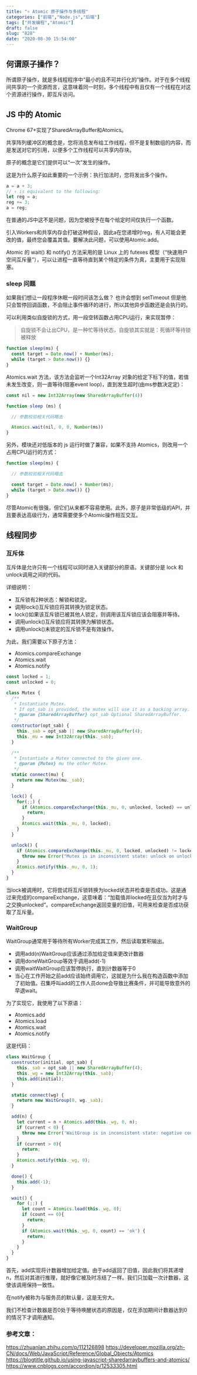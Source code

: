 ```yaml
---
title: "⚛ Atomic 原子操作与多线程"
categories: ["前端","Node.js","后端"]
tags: ["并发编程","Atomic"]
draft: false
slug: "828"
date: "2020-08-30 15:54:00"
---
```


## 何谓原子操作？
所谓原子操作，就是多线程程序中“最小的且不可并行化的”操作。对于在多个线程间共享的一个资源而言，这意味着同一时刻，多个线程中有且仅有一个线程在对这个资源进行操作，即互斥访问。

## JS 中的 Atomic

Chrome 67+实现了SharedArrayBuffer和Atomics。

共享阵列缓冲区的概念是，您将消息发布给工作线程，但不是复制数组的内容，而是发送对它的引用，以便多个工作线程可以共享内存块。

原子的概念是它们提供可以“一次”发生的操作。

这是为什么原子如此重要的一个示例：执行加法时，您将发出多个操作。

```javascript
a = a + 3;
// ↑ is equivalent to the following:
let reg = a;
reg += 3;
a = reg;
```
在普通的JS中这不是问题，因为您被授予在每个给定时间仅执行一个函数。

引入Workers和共享内存会打破这种假设，因此a在您递增时reg，有人可能会更改的值，最终您会覆盖其值。要解决此问题，可以使用Atomic.add。

Atomic 的 wait() 和 notify() 方法采用的是 Linux 上的 futexes 模型（“快速用户空间互斥量”），可以让进程一直等待直到某个特定的条件为真，主要用于实现阻塞。


### sleep 问题
如果我们想让一段程序休眠一段时间该怎么做？
也许会想到 setTimeout 但是他只会暂停回调函数，不会阻止事件循环的进行，所以其他异步函数还是会执行的。

可以利用类似自旋锁的方式，用一段空转函数占用CPU运行，来实现暂停：
> 自旋锁不会让出CPU，是一种忙等待状态，自旋锁其实就是：死循环等待锁被释放

```js
function sleep(ms) {
  const target = Date.now() + Number(ms);
  while (target > Date.now()) {}
}

```


Atomics.wait 方法，该方法会监听一个Int32Array 对象的给定下标下的值，若值未发生改变，则一直等待(阻塞event loop)，直到发生超时(由ms参数决定定)：
```js
const nil = new Int32Array(new SharedArrayBuffer(4))

function sleep (ms) {

  // 参数校验相关代码略去

  Atomics.wait(nil, 0, 0, Number(ms))
}
```
另外，模块还对低版本的 js 运行时做了兼容，如果不支持 Atomics，则改用一个占用CPU运行的方式：
```js
function sleep(ms) {

  // 参数校验相关代码略去

  const target = Date.now() + Number(ms);
  while (target > Date.now()) {}
}
```

尽管Atomic有很强，但它们从来都不容易使用。此外，原子是非常低级的API，并且要表达高级行为，通常需要使多个Atomic操作相互交互。

## 线程同步

### 互斥体
互斥体是允许只有一个线程可以同时进入关键部分的原语。关键部分是 lock 和 unlock调用之间的代码。

详细说明：

- 互斥锁有2种状态：解锁和锁定。
- 调用lock()互斥锁应将其转换为锁定状态。
- lock()如果该互斥锁已被其他人锁定，则调用该互斥锁应该会阻塞并等待。
- 调用unlock()互斥锁应将其转换为解锁状态。
- 调用unlock()未锁定的互斥锁不是有效操作。

为此，我们需要以下原子方法：

- Atomics.compareExchange
- Atomics.wait
- Atomics.notify


```javascript
const locked = 1;
const unlocked = 0;

class Mutex {
  /**
   * Instantiate Mutex.
   * If opt_sab is provided, the mutex will use it as a backing array.
   * @param {SharedArrayBuffer} opt_sab Optional SharedArrayBuffer.
   */
  constructor(opt_sab) {
    this._sab = opt_sab || new SharedArrayBuffer(4);
    this._mu = new Int32Array(this._sab);
  }

  /**
   * Instantiate a Mutex connected to the given one.
   * @param {Mutex} mu the other Mutex.
   */
  static connect(mu) {
    return new Mutex(mu._sab);
  }

  lock() {
    for(;;) {
      if (Atomics.compareExchange(this._mu, 0, unlocked, locked) == unlocked) {
        return;
      }
      Atomics.wait(this._mu, 0, locked);
    }
  }

  unlock() {
    if (Atomics.compareExchange(this._mu, 0, locked, unlocked) != locked) {
      throw new Error("Mutex is in inconsistent state: unlock on unlocked Mutex.");
    }
    Atomics.notify(this._mu, 0, 1);
  }
}
```
当lock被调用时，它将尝试将互斥锁转换为locked状态并检查是否成功。这是通过来完成的compareExchange，这意味着：“加载值并locked在且仅当为时才与之交换unlocked”。compareExchange返回变量的旧值，可用来检查是否成功获取了互斥量。


### WaitGroup
WaitGroup通常用于等待所有Worker完成其工作，然后读取累积输出。

- 调用add(n)WaitGroup应该通过添加给定值来更改计数器
- 调用doneWaitGroup等效于调用add(-1)
- 调用waitWaitGroup应该暂停执行，直到计数器等于0
- 当心在工作开始之前add应该始终调用它，这就是为什么我在构造函数中添加了初始值。召集呼叫add的工作人员done会导致比赛条件，并可能导致意外的早退wait。

为了实现它，我使用了以下原语：

- Atomics.add
- Atomics.load
- Atomics.wait
- Atomics.notify

这是代码：
```javascript
class WaitGroup {
  constructor(initial, opt_sab) {
    this._sab = opt_sab || new SharedArrayBuffer(4);
    this._wg = new Int32Array(this._sab);
    this.add(initial);
  }

  static connect(wg) {
    return new WaitGroup(0, wg._sab);
  }

  add(n) {
    let current = n + Atomics.add(this._wg, 0, n);
    if (current < 0) {
      throw new Error('WaitGroup is in inconsistent state: negative count.');
    }
    if (current > 0){
      return;
    }
    Atomics.notify(this._wg, 0);
  }

  done() {
    this.add(-1);
  }

  wait() {
    for (;;) {
      let count = Atomics.load(this._wg, 0);
      if (count == 0){
        return;
      }
      if (Atomics.wait(this._wg, 0, count) == 'ok') {
        return;
      }
    }
  }
}
```

首先，add实现将计数器增加给定值。由于add返回了旧值，因此我们将其递增n，然后对其进行推理，就好像它被及时冻结了一样。我们只加载一次计数器，这使该调用保持一致性。

在notify被称为与服务员的默认量，这是无穷大。

我们不检查计数器是否0处于等待唤醒状态的原因是，仅在添加期间计数器达到0的情况下才调用通知。


### 参考文章：
https://zhuanlan.zhihu.com/p/112126898
https://developer.mozilla.org/zh-CN/docs/Web/JavaScript/Reference/Global_Objects/Atomics
https://blogtitle.github.io/using-javascript-sharedarraybuffers-and-atomics/
https://www.cnblogs.com/accordion/p/12533305.html
